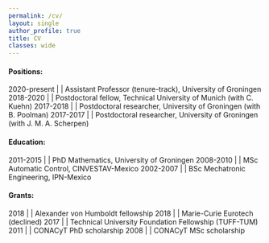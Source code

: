 ```yaml
---
permalink: /cv/
layout: single
author_profile: true
title: CV
classes: wide
---
```


#### Positions:

2020-present  | | Assistant Professor (tenure-track), University of Groningen
2018-2020     | | Postdoctoral fellow, Technical University of Munich (with C. Kuehn)
2017-2018     | | Postdoctoral researcher, University of Groningen (with B. Poolman)
2017-2017     | | Postdoctoral researcher, University of Groningen (with J. M. A. Scherpen)

#### Education:

2011-2015 | | PhD Mathematics, University of Groningen
2008-2010 | | MSc Automatic Control, CINVESTAV-Mexico
2002-2007 | | BSc Mechatronic Engineering, IPN-Mexico

#### Grants:

2018 | | Alexander von Humboldt fellowship
2018 | | Marie-Curie Eurotech (declined)
2017 | | Technical University Foundation Fellowship (TUFF-TUM)
2011 | | CONACyT PhD scholarship
2008 | | CONACyT MSc scholarship


